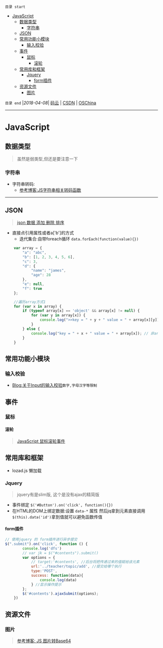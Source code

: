 `目录 start`
 
- [JavaScript](#javascript)
    - [数据类型](#数据类型)
        - [字符串](#字符串)
    - [JSON](#json)
    - [常用功能小模块](#常用功能小模块)
        - [输入校验](#输入校验)
    - [事件](#事件)
        - [鼠标](#鼠标)
            - [滚轮](#滚轮)
    - [常用库和框架](#常用库和框架)
        - [Jquery](#jquery)
            - [form插件](#form插件)
    - [资源文件](#资源文件)
        - [图片](#图片)

`目录 end` |_2018-04-08_| [码云](https://gitee.com/kcp1104) | [CSDN](http://blog.csdn.net/kcp606) | [OSChina](https://my.oschina.net/kcp1104)
****************************************
# JavaScript

## 数据类型
> 虽然是弱类型,但还是要注意一下


### 字符串
- 字符串转码:
    - [参考博客:JS字符串相关转码函数](http://www.cnblogs.com/xcsn/archive/2013/05/15/3079373.html)



**********************
## JSON
> [json 数据 添加 删除 排序](http://blog.51yip.com/jsjquery/1583.html)

- 直接点引用属性或者a['b']的方式
    - 迭代集合:自带foreach循环 `data.forEach(function(value){})`

```js
    var array = {
        "a": "abc",
        "b": [1, 2, 3, 4, 5, 6],
        "c": 3,
        "d": {
            "name": "james",
            "age": 28
        },
        "e": null,
        "f": true
    };

    //遍历array方式1
    for (var x in array) {
        if (typeof array[x] == 'object' && array[x] != null) {
            for (var y in array[x]) {
                console.log(">>key = " + y + " value = " + array[x][y]);
            }
        } else {
            console.log("key = " + x + " value = " + array[x]); // 非array object
        }
    }
```
## 常用功能小模块
### 输入校验

- [Blog:关于Input的输入校验](http://yuncode.net/code/c_5039bb4a3fccf28)`数字,字母汉字等限制`


## 事件


### 鼠标

#### 滚轮
> [JavaScript 鼠标滚轮事件](https://www.web-tinker.com/article/20037.html)



## 常用库和框架
- lozad.js 懒加载

### Jquery
> jquery有是slim版, 这个是没有ajax的精简版

- 事件绑定 `$('#Button').on('click', function(){})`
- 在HTML的DOM上绑定数据:设置 `data-*` 属性 然后jq拿到元素直接调用 `$(this).data('id')`拿到值就可以避免函数传值
#### form插件
```js
// 使用jquery 的 form插件进行异步提交
$(".submit").on('click', function () {
        console.log('dfs')
        // var jk = $("#contents").submit()
        var options = {
            // target:'#contents', //后台将把传递过来的值赋给该元素
            url:'../teacher/topic/add', //提交给哪个执行
            type:'POST',
            success: function(data){
                console.log(data)
            } //显示操作提示
        };
        $('#contents').ajaxSubmit(options);
    })
```
## 资源文件
### 图片
> [参考博客: JS 图片转Base64](http://www.cnblogs.com/wujingtao/p/5196836.html)